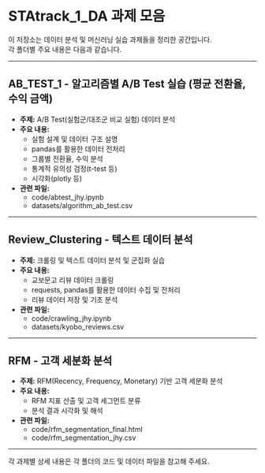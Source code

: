 # STAtrack_1_DA 과제 모음

이 저장소는 데이터 분석 및 머신러닝 실습 과제들을 정리한 공간입니다.  
각 폴더별 주요 내용은 다음과 같습니다.

---

## AB_TEST_1 - 알고리즘별 A/B Test 실습 (평균 전환율, 수익 금액)

- **주제:** A/B Test(실험군/대조군 비교 실험) 데이터 분석
- **주요 내용:**
  - 실험 설계 및 데이터 구조 설명
  - pandas를 활용한 데이터 전처리
  - 그룹별 전환율, 수익 분석
  - 통계적 유의성 검정(t-test 등)
  - 시각화(plotly 등)
- **관련 파일:**
  - code/abtest_jhy.ipynb
  - datasets/algorithm_ab_test.csv

---

## Review_Clustering - 텍스트 데이터 분석

- **주제:** 크롤링 및 텍스트 데이터 분석 및 군집화 실습
- **주요 내용:**
  - 교보문고 리뷰 데이터 크롤링
  - requests, pandas를 활용한 데이터 수집 및 전처리
  - 리뷰 데이터 저장 및 기초 분석
- **관련 파일:**
  - code/crawling_jhy.ipynb
  - datasets/kyobo_reviews.csv

---

## RFM - 고객 세분화 분석

- **주제:** RFM(Recency, Frequency, Monetary) 기반 고객 세분화 분석
- **주요 내용:**
  - RFM 지표 산출 및 고객 세그먼트 분류
  - 분석 결과 시각화 및 해석
- **관련 파일:**
  - code/rfm_segmentation_final.html
  - code/rfm_segmentation_jhy.csv

---

각 과제별 상세 내용은 각 폴더의 코드 및 데이터 파일을 참고해 주세요.
